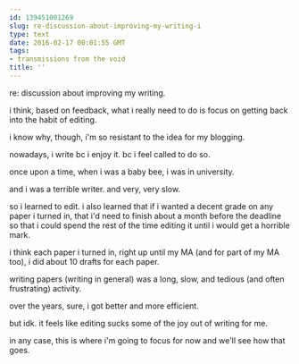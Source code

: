 ```yaml
---
id: 139451001269
slug: re-discussion-about-improving-my-writing-i
type: text
date: 2016-02-17 00:01:55 GMT
tags:
- transmissions from the void
title: ''
---
```


re: discussion about improving my writing.

i think, based on feedback, what i really need to do is focus on getting back into the habit of editing.

i know why, though, i'm so resistant to the idea for my blogging.

nowadays, i write bc i enjoy it. bc i feel called to do so.

once upon a time, when i was a baby bee, i was in university.

and i was a terrible writer. and very, very slow.

so i learned to edit. i also learned that if i wanted a decent grade on any paper i turned in, that i'd need to finish about a month before the deadline so that i could spend the rest of the time editing it until i would get a horrible mark.

i think each paper i turned in, right up until my MA (and for part of my MA too), i did about 10 drafts for each paper. 

writing papers (writing in general) was a long, slow, and tedious (and often frustrating) activity.

over the years, sure, i got better and more efficient.

but idk. it feels like editing sucks some of the joy out of writing for me.

in any case, this is where i'm going to focus for now and we'll see how that goes.